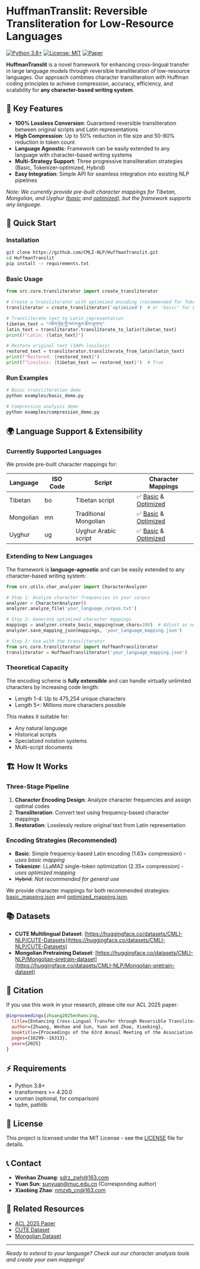 # HuffmanTranslit: Reversible Transliteration for Low-Resource Languages

[![Python 3.8+](https://img.shields.io/badge/python-3.8+-blue.svg)](https://www.python.org/downloads/)
[![License: MIT](https://img.shields.io/badge/License-MIT-yellow.svg)](https://opensource.org/licenses/MIT)
[![Paper](https://img.shields.io/badge/Paper-ACL2025-green.svg)](https://aclanthology.org/2025.acl-long.795/)

**HuffmanTranslit** is a novel framework for enhancing cross-lingual transfer in large language models through reversible transliteration of low-resource languages. Our approach combines character transliteration with Huffman coding principles to achieve compression, accuracy, efficiency, and scalability for **any character-based writing system**.

## 🎯 Key Features

- **100% Lossless Conversion**: Guaranteed reversible transliteration between original scripts and Latin representations
- **High Compression**: Up to 50% reduction in file size and 50-80% reduction in token count
- **Language Agnostic**: Framework can be easily extended to any language with character-based writing systems
- **Multi-Strategy Support**: Three progressive transliteration strategies (Basic, Tokenizer-optimized, Hybrid)
- **Easy Integration**: Simple API for seamless integration into existing NLP pipelines

*Note: We currently provide pre-built character mappings for Tibetan, Mongolian, and Uyghur ([basic](data/character_mappings/basic_mapping.json) and [optimized](data/character_mappings/optimized_mapping.json)), but the framework supports any language.*

## 🚀 Quick Start

### Installation

```bash
git clone https://github.com/CMLI-NLP/HuffmanTranslit.git
cd HuffmanTranslit
pip install -r requirements.txt
```

### Basic Usage

```python
from src.core.transliterator import create_transliterator

# Create a transliterator with optimized encoding (recommended for Tokenizer strategy)
transliterator = create_transliterator('optimized')  # or 'basic' for Basic strategy

# Transliterate text to Latin representation
tibetan_text = "འཇིག་རྟེན་གྱི་སངས་རྒྱས་ཆོས་ལུགས།"
latin_text = transliterator.transliterate_to_latin(tibetan_text)
print(f"Latin: {latin_text}")

# Restore original text (100% lossless)
restored_text = transliterator.transliterate_from_latin(latin_text)
print(f"Restored: {restored_text}")
print(f"Lossless: {tibetan_text == restored_text}")  # True
```

### Run Examples

```bash
# Basic transliteration demo
python examples/basic_demo.py

# Compression analysis demo  
python examples/compression_demo.py
```

## 🌍 Language Support & Extensibility

### Currently Supported Languages
We provide pre-built character mappings for:

| Language | ISO Code | Script | Character Mappings |
|----------|----------|--------|--------------------|
| Tibetan | bo | Tibetan script | ✅ [Basic](data/character_mappings/basic_mapping.json) & [Optimized](data/character_mappings/optimized_mapping.json) |
| Mongolian | mn | Traditional Mongolian | ✅ [Basic](data/character_mappings/basic_mapping.json) & [Optimized](data/character_mappings/optimized_mapping.json) |
| Uyghur | ug | Uyghur Arabic script | ✅ [Basic](data/character_mappings/basic_mapping.json) & [Optimized](data/character_mappings/optimized_mapping.json) |

### Extending to New Languages
The framework is **language-agnostic** and can be easily extended to any character-based writing system:

```python
from src.utils.char_analyzer import CharacterAnalyzer

# Step 1: Analyze character frequencies in your corpus
analyzer = CharacterAnalyzer()
analyzer.analyze_file('your_language_corpus.txt')

# Step 2: Generate optimized character mappings
mappings = analyzer.create_basic_mapping(num_chars=200)  # Adjust as needed
analyzer.save_mapping_json(mappings, 'your_language_mapping.json')

# Step 3: Use with the transliterator
from src.core.transliterator import HuffmanTransliterator
transliterator = HuffmanTransliterator('your_language_mapping.json')
```

### Theoretical Capacity
The encoding scheme is **fully extensible** and can handle virtually unlimited characters by increasing code length:
- Length 1-4: Up to 475,254 unique characters
- Length 5+: Millions more characters possible

This makes it suitable for:
- Any natural language
- Historical scripts
- Specialized notation systems
- Multi-script documents

## 🏗️ How It Works

### Three-Stage Pipeline
1. **Character Encoding Design**: Analyze character frequencies and assign optimal codes
2. **Transliteration**: Convert text using frequency-based character mappings  
3. **Restoration**: Losslessly restore original text from Latin representation

### Encoding Strategies (Recommended)
- **Basic**: Simple frequency-based Latin encoding (1.63× compression) - *uses basic mapping*
- **Tokenizer**: LLaMA2 single-token optimization (2.35× compression) - *uses optimized mapping*
- ~~Hybrid~~: *Not recommended for general use*

We provide character mappings for both recommended strategies: [basic_mapping.json](data/character_mappings/basic_mapping.json) and [optimized_mapping.json](data/character_mappings/optimized_mapping.json).

## 📚 Datasets

- **CUTE Multilingual Dataset**: [https://huggingface.co/datasets/CMLI-NLP/CUTE-Datasets](https://huggingface.co/datasets/CMLI-NLP/CUTE-Datasets)
- **Mongolian Pretraining Dataset**: [https://huggingface.co/datasets/CMLI-NLP/Mongolian-pretrain-dataset](https://huggingface.co/datasets/CMLI-NLP/Mongolian-pretrain-dataset)

## 📖 Citation

If you use this work in your research, please cite our ACL 2025 paper:

```bibtex
@inproceedings{zhuang2025enhancing,
  title={Enhancing Cross-Lingual Transfer through Reversible Transliteration: A Huffman-Based Approach for Low-Resource Languages},
  author={Zhuang, Wenhao and Sun, Yuan and Zhao, Xiaobing},
  booktitle={Proceedings of the 63rd Annual Meeting of the Association for Computational Linguistics (Volume 1: Long Papers)},
  pages={16299--16313},
  year={2025}
}
```

## ⚡ Requirements

- Python 3.8+
- transformers >= 4.20.0
- uroman (optional, for comparison)
- tqdm, pathlib

## 📄 License

This project is licensed under the MIT License - see the [LICENSE](LICENSE) file for details.

## 📞 Contact

- **Wenhao Zhuang**: sdrz_zwh@163.com
- **Yuan Sun**: sunyuan@muc.edu.cn (Corresponding author)
- **Xiaobing Zhao**: nmzxb_cn@163.com

## 🔗 Related Resources

- [ACL 2025 Paper](https://aclanthology.org/2025.acl-long.795/)
- [CUTE Dataset](https://huggingface.co/datasets/CMLI-NLP/CUTE-Datasets)
- [Mongolian Dataset](https://huggingface.co/datasets/CMLI-NLP/Mongolian-pretrain-dataset)

---

*Ready to extend to your language? Check out our character analysis tools and create your own mappings!*
